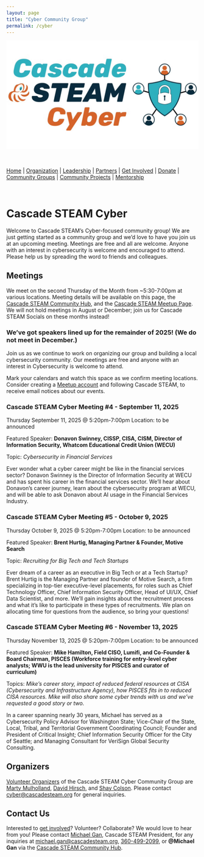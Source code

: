 ```yaml
---
layout: page
title: "Cyber Community Group"
permalink: /cyber
---
```

<style>
  .header {
	display: none;
  }
  .footer {
	display: none;
  }
</style>

<p align="center"><img src="/assets/images/Cascade STEAM Cyber.png" width="600" /></p>

<br>

[Home](/) | [Organization](/organization) | [Leadership](/leadership) | [Partners](/partners) | [Get Involved](/get-involved) | [Donate](/donate) | [Community Groups](/community-groups) | [Community Projects](/community-projects) | [Mentorship](/mentorship)

<br>

# Cascade STEAM Cyber

Welcome to Cascade STEAM’s Cyber-focused community group! We are just getting started as a community group and we’d love to have you join us at an upcoming meeting. Meetings are free and all are welcome. Anyone with an interest in cybersecurity is welcome and encouraged to attend. Please help us by spreading the word to friends and colleagues.

## Meetings

We meet on the second Thursday of the Month from ~5:30-7:00pm at various locations. Meeting details will be available on this page, the [Cascade STEAM Community Hub](http://hub.cascadesteam.org), and the [Cascade STEAM Meetup Page](https://www.meetup.com/cascadesteam).  We will not hold meetings in August or December; join us for Cascade STEAM Socials on these months instead!


### We’ve got speakers lined up for the remainder of 2025! (We do not meet in December.)

Join us as we continue to work on organizing our group and building a local cybersecurity community. Our meetings are free and anyone with an interest in Cybersecurity is welcome to attend.

Mark your calendars and watch this space as we confirm meeting locations. Consider creating a [Meetup account](https://www.meetup.com/cascadesteam) and following Cascade STEAM, to receive email notices about our events. 

### Cascade STEAM Cyber Meeting #4 - September 11, 2025
Thursday September 11, 2025 @ 5:20pm-7:00pm
Location: to be announced

Featured Speaker: 
**Donavon Swinney, CISSP, CISA, CISM, Director of Information Security, Whatcom Educational Credit Union (WECU)**

Topic: *Cybersecurity in Financial Services*

Ever wonder what a cyber career might be like in the financial services sector? Donavon Swinney is the Director of Information Security at WECU and has spent his career in the financial services sector. We’ll hear about Donavon’s career journey, learn about the cybersecurity program at WECU, and will be able to ask Donavon about AI usage in the Financial Services Industry. 


### Cascade STEAM Cyber Meeting #5 - October 9, 2025
Thursday October 9, 2025 @ 5:20pm-7:00pm
Location: to be announced

Featured Speaker: 
**Brent Hurtig, Managing Partner & Founder, Motive Search**

Topic: *Recruiting for Big Tech and Tech Startups*

Ever dream of a career as an executive in Big Tech or at a Tech Startup? Brent Hurtig is the Managing Partner and founder of Motive Search, a firm specializing in top-tier executive-level placements, for roles such as Chief Technology Officer, Chief Information Security Officer, Head of UI/UX, Chief Data Scientist, and more. We’ll gain insights about the recruitment process and what it’s like to participate in these types of recruitments. We plan on allocating time for questions from the audience, so bring your questions!


### Cascade STEAM Cyber Meeting #6 - November 13, 2025
Thursday November 13, 2025 @ 5:20pm-7:00pm
Location: to be announced

Featured Speaker: 
**Mike Hamilton, Field CISO, Lumifi, and
Co-Founder & Board Chairman, PISCES (Workforce training for entry-level cyber analysts; WWU is the lead university for PISCES and curator of curriculum)**

Topics: *Mike’s career story, impact of reduced federal resources at CISA (Cybersecurity and Infrastructure Agency), how PISCES fits in to reduced CISA resources. Mike will also share some cyber trends with us and we’ve requested a good story or two.*

In a career spanning nearly 30 years, Michael has served as a Cybersecurity Policy Advisor for Washington State; Vice-Chair of the State, Local, Tribal, and Territorial Government Coordinating Council; Founder and President of Critical Insight; Chief Information Security Officer for the City of Seattle; and Managing Consultant for VeriSign Global Security Consulting.





[**Timeline:**<br>]: #
[5:20 - Doors open (perhaps arrive a little earlier if you might want to order food/drinks)<br>]: #
[5:40 - Meeting begins<br>]: #

[* Career Spotlight & Presentation: Chris Ranallo, Director of IT for Lummi Nation. He will be talking about how they built a cybersecurity and IT program, and available to discuss issues around public sector IT and cybersecurity. Few of us have had the need (opportunity?) to build a program from the ground up, so this should be an interesting perspective!<br>]: #
[6:30-7:00 - Wrap up and networking/social time]: #

## Organizers

[Volunteer Organizers](/leadership) of the Cascade STEAM Cyber Community Group are [Marty Mulholland](https://www.linkedin.com/in/mulholland99), [David Hirsch](https://www.linkedin.com/in/davidhirsch3), and [Shay Colson](https://www.linkedin.com/in/shaycolson). Please contact [cyber@cascadesteam.org](mailto:cyber@cascadesteam.org) for general inquiries.

## Contact Us

Interested to [get involved](/get-involved)? Volunteer? Collaborate? We would love to hear from you! Please contact [Michael Gan](https://www.linkedin.com/in/michaelbgan), Cascade STEAM President, for any inquiries at [michael.gan@cascadesteam.org](mailto:michael.gan@cascadesteam.org), [360-499-2099](tel:3604992099), or **@Michael Gan** via the [Cascade STEAM Community Hub](http://discord.cascadesteam.org).
